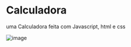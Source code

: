 # Calculadora
uma Calculadora feita com Javascript, html e css 


![image](https://github.com/lucasmdcv/Calculadora/assets/111598752/0fe6a237-0f3a-42fa-aa39-6d5c6dd5a6ab)
